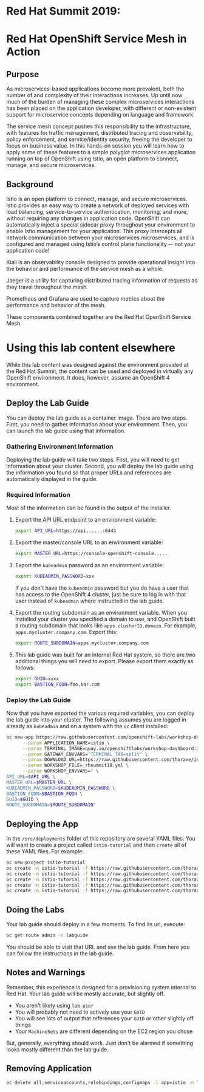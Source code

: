 # Red Hat Summit 2019: 
# Red Hat OpenShift Service Mesh in Action

## Purpose

As microservices-based applications become more prevalent, both the number of
and complexity of their interactions increases. Up until now much of the burden
of managing these complex microservices interactions has been placed on the
application developer, with different or non-existent support for microservice
concepts depending on language and framework.

The service mesh concept pushes this responsibility to the infrastructure, with
features for traffic management, distributed tracing and observability, policy
enforcement, and service/identity security, freeing the developer to focus on
business value. In this hands-on session you will learn how to apply some of
these features to a simple polyglot microservices application running on top of
OpenShift using Istio, an open platform to connect, manage, and secure
microservices.

## Background

Istio is an open platform to connect, manage, and secure microservices. Istio
provides an easy way to create a network of deployed services with load
balancing, service-to-service authentication, monitoring, and more, without
requiring any changes in application code. OpenShift can automatically inject a
special sidecar proxy throughout your environment to enable Istio management for
your application. This proxy intercepts all network communication between your
microservices microservices, and is configured and managed using Istio’s control
plane functionality -- not your application code!

Kiali is an observability console designed to provide operational insight
into the behavior and performance of the service mesh as a whole.

Jaeger is a utility for capturing distributed tracing information of requests
as they travel throughout the mesh.

Prometheus and Grafana are used to capture metrics about the performance and
behavior of the mesh.

These components combined together are the Red Hat OpenShift Service Mesh.

# Using this lab content elsewhere
While this lab content was designed against the environment provided at the
Red Hat Summit, the content can be used and deployed in virtually any
OpenShift environment. It does, however, assume an OpenShift 4 environment.

## Deploy the Lab Guide
You can deploy the lab guide as a container image. There are two steps.
First, you need to gather information about your environment. Then, you can
launch the lab guide using that information.

### Gathering Environment Information
Deploying the lab guide will take two steps. First, you will need to get
information about your cluster. Second, you will deploy the lab guide using
the information you found so that proper URLs and references are
automatically displayed in the guide.

### Required Information
Most of the information can be found in the output of the installer.

1. Export the API URL endpoint to an environment variable:

    ```bash
    export API_URL=https://api......:6443
    ```

2. Export the master/console URL to an environment variable:

    ```bash
    export MASTER_URL=https://console-openshift-console.....
    ```

3. Export the `kubeadmin` password as an environment variable:

    ```bash
    export KUBEADMIN_PASSWORD=xxx
    ```

    If you don't have the `kubeadmin` password but you do have a user that has access to the OpenShift 4 cluster, just be sure to log in with that user instead of `kubeadmin` where instructed in the lab guide.

4. Export the routing subdomain as an environment variable. When you
  installed your cluster you specified a domain to use, and OpenShift built a
  routing subdomain that looks like `apps.clusterID.domain`. For example,
  `apps.mycluster.company.com`. Export this:

    ```bash
    export ROUTE_SUBDOMAIN=apps.mycluster.company.com
    ```

5. This lab guide was built for an internal Red Hat system, so there are two
  additional things you will need to export. Please export them exactly as
  follows:

    ```bash
    export GUID=xxxx
    export BASTION_FQDN=foo.bar.com
    ```

### Deploy the Lab Guide
Now that you have exported the various required variables, you can deploy the
lab guide into your cluster. The following assumes you are logged in already
as `kubeadmin` and on a system with the `oc` client installed:

```bash
oc new-app https://raw.githubusercontent.com/openshift-labs/workshop-dashboard/3.7.1/templates/production.json -n labguide \
      --param APPLICATION_NAME=istio \
      --param TERMINAL_IMAGE=quay.io/openshiftlabs/workshop-dashboard:3.7.1 \
      --param GATEWAY_ENVVARS="TERMINAL_TAB=split" \
      --param DOWNLOAD_URL=https://raw.githubusercontent.com/thoraxe/istio-lab-summit-2019/dev/instructions/ \
      --param WORKSHOP_FILE=_rhsummit18.yml \
      --param WORKSHOP_ENVVARS=" \
API_URL=$API_URL \
MASTER_URL=$MASTER_URL \
KUBEADMIN_PASSWORD=$KUBEADMIN_PASSWORD \
BASTION_FQDN=$BASTION_FQDN \
GUID=$GUID \
ROUTE_SUBDOMAIN=$ROUTE_SUBDOMAIN"
```

## Deploying the App
In the `/src/deployments` folder of this repository are several YAML files. You will want to create a project called `istio-tutorial` and then `create` all of these YAML files. For example:

```bash
oc new-project istio-tutorial
oc create -n istio-tutorial -f https://raw.githubusercontent.com/thoraxe/istio-lab-summit-2019/master/src/deployments/curl.yaml
oc create -n istio-tutorial -f https://raw.githubusercontent.com/thoraxe/istio-lab-summit-2019/master/src/deployments/customer.yaml
oc create -n istio-tutorial -f https://raw.githubusercontent.com/thoraxe/istio-lab-summit-2019/master/src/deployments/gateway.yaml
oc create -n istio-tutorial -f https://raw.githubusercontent.com/thoraxe/istio-lab-summit-2019/master/src/deployments/preference.yaml
oc create -n istio-tutorial -f https://raw.githubusercontent.com/thoraxe/istio-lab-summit-2019/master/src/deployments/recommendation.yaml
```

## Doing the Labs
Your lab guide should deploy in a few moments. To find its url, execute:

```bash
oc get route admin -n labguide
```

You should be able to visit that URL and see the lab guide. From here you can
follow the instructions in the lab guide.

## Notes and Warnings
Remember, this experience is designed for a provisioning system internal to
Red Hat. Your lab guide will be mostly accurate, but slightly off.

* You aren't likely using `lab-user`
* You will probably not need to actively use your `GUID`
* You will see lots of output that references your `GUID` or other slightly off
  things
* Your `MachineSets` are different depending on the EC2 region you chose

But, generally, everything should work. Just don't be alarmed if something
looks mostly different than the lab guide.

## Removing Application
```bash
oc delete all,serviceaccounts,rolebindings,configmaps -l app=istio -n labguide
```